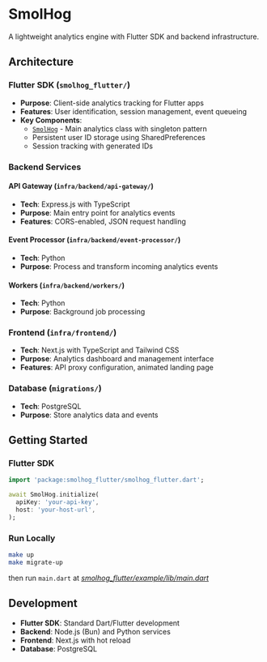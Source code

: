 # SmolHog

A lightweight analytics engine with Flutter SDK and backend infrastructure.

## Architecture

### Flutter SDK (`smolhog_flutter/`)
- **Purpose**: Client-side analytics tracking for Flutter apps
- **Features**: User identification, session management, event queueing
- **Key Components**:
  - [`SmolHog`](smolhog_flutter/lib/smolhog/smolhog.dart) - Main analytics class with singleton pattern
  - Persistent user ID storage using SharedPreferences
  - Session tracking with generated IDs

### Backend Services

#### API Gateway (`infra/backend/api-gateway/`)
- **Tech**: Express.js with TypeScript
- **Purpose**: Main entry point for analytics events
- **Features**: CORS-enabled, JSON request handling

#### Event Processor (`infra/backend/event-processor/`)
- **Tech**: Python
- **Purpose**: Process and transform incoming analytics events

#### Workers (`infra/backend/workers/`)
- **Tech**: Python
- **Purpose**: Background job processing

### Frontend (`infra/frontend/`)
- **Tech**: Next.js with TypeScript and Tailwind CSS
- **Purpose**: Analytics dashboard and management interface
- **Features**: API proxy configuration, animated landing page

### Database (`migrations/`)
- **Tech**: PostgreSQL
- **Purpose**: Store analytics data and events

## Getting Started

### Flutter SDK
```dart
import 'package:smolhog_flutter/smolhog_flutter.dart';

await SmolHog.initialize(
  apiKey: 'your-api-key',
  host: 'your-host-url',
);
```

### Run Locally

```bash
make up
make migrate-up
```
then run `main.dart` at [*smolhog_flutter/example/lib/main.dart*](smolhog_flutter/example/lib/main.dart)
## Development

- **Flutter SDK**: Standard Dart/Flutter development
- **Backend**: Node.js (Bun) and Python services
- **Frontend**: Next.js with hot reload
- **Database**: PostgreSQL